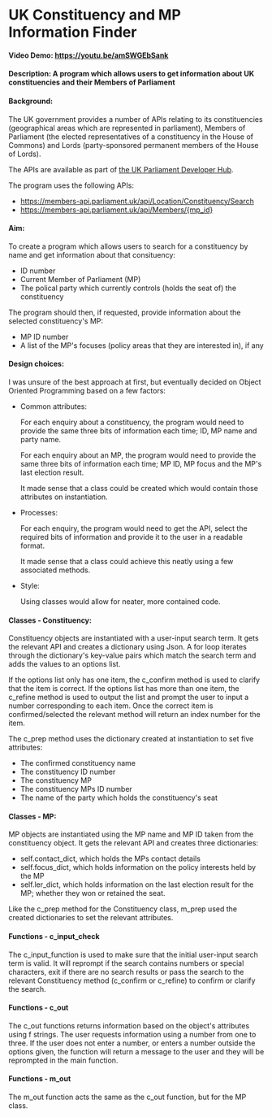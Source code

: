 # UK Constituency and MP Information Finder

#### Video Demo: https://youtu.be/amSWGEbSank

#### Description: A program which allows users to get information about UK constituencies and their Members of Parliament

#### Background:

The UK government provides a number of APIs relating to its constituencies (geographical areas which are represented in parliament), Members of Parliament (the elected representatives of a constituency in the House of Commons) and Lords (party-sponsored permanent members of the House of Lords).

The APIs are available as part of [the UK Parliament Developer Hub](https://members-api.parliament.uk/index.html).

The program uses the following APIs:

- https://members-api.parliament.uk/api/Location/Constituency/Search
- https://members-api.parliament.uk/api/Members/{mp_id}

#### Aim:

To create a program which allows users to search for a constituency by name and get information about that consituency:

- ID number
- Current Member of Parliament (MP)
- The polical party which currently controls (holds the seat of) the constituency

The program should then, if requested, provide information about the selected constituency's MP:

- MP ID number
- A list of the MP's focuses (policy areas that they are interested in), if any

#### Design choices:

I was unsure of the best approach at first, but eventually decided on Object Oriented Programming based on a few factors:

- Common attributes:

    For each enquiry about a constituency, the program would need to provide the same three bits of information each time; ID, MP name and party name.

    For each enquiry about an MP, the program would need to provide the same three bits of information each time; MP ID, MP focus and the MP's last election result.

    It made sense that a class could be created which would contain those attributes on instantiation.

- Processes:

    For each enquiry, the program would need to get the API, select the required bits of information and provide it to the user in a readable format.

    It made sense that a class could achieve this neatly using a few associated methods.

- Style:

    Using classes would allow for neater, more contained code.

#### Classes - Constituency:

Constituency objects are instantiated with a user-input search term. It gets the relevant API and creates a dictionary using Json. A for loop iterates through the dictionary's key-value pairs which match the search term and adds the values to an options list.

If the options list only has one item, the c_confirm method is used to clarify that the item is correct. If the options list has more than one item, the c_refine method is used to output the list and prompt the user to input a number corresponding to each item. Once the correct item is confirmed/selected the relevant method will return an index number for the item.

The c_prep method uses the dictionary created at instantiation to set five attributes:

- The confirmed constituency name
- The constituency ID number
- The constituency MP
- The constituency MPs ID number
- The name of the party which holds the constituency's seat

#### Classes - MP:

MP objects are instantiated using the MP name and MP ID taken from the constituency object. It gets the relevant API and creates three dictionaries:

- self.contact_dict, which holds the MPs contact details
- self.focus_dict, which holds information on the policy interests held by the MP
- self.ler_dict, which holds information on the last election result for the MP; whether they won or retained the seat.

Like the c_prep method for the Constituency class, m_prep used the created dictionaries to set the relevant attributes.

#### Functions - c_input_check

The c_input_function is used to make sure that the initial user-input search term is valid. It will reprompt if the search contains numbers or special characters, exit if there are no search results or pass the search to the relevant Constituency method (c_confirm or c_refine) to confirm or clarify the search.

#### Functions - c_out

The c_out functions returns information based on the object's attributes using f strings. The user requests information using a number from one to three. If the user does not enter a number, or enters a number outside the options given, the function will return a message to the user and they will be reprompted in the main function.

#### Functions - m_out

The m_out function acts the same as the c_out function, but for the MP class.
